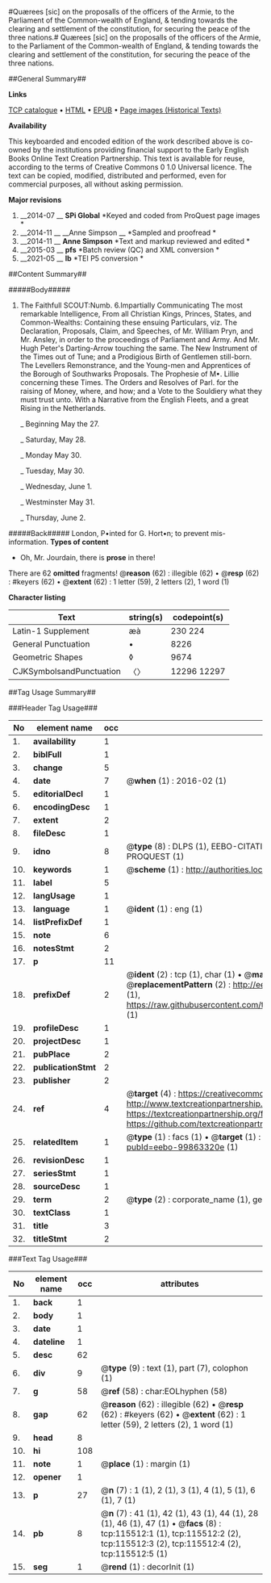 #Quærees [sic] on the proposalls of the officers of the Armie,  to the Parliament of the Common-wealth of England, & tending towards the clearing and settlement of the constitution, for securing the peace of the three nations.#
Quærees [sic] on the proposalls of the officers of the Armie,  to the Parliament of the Common-wealth of England, & tending towards the clearing and settlement of the constitution, for securing the peace of the three nations.

##General Summary##

**Links**

[TCP catalogue](http://www.ota.ox.ac.uk/tcp/)  • 
[HTML](http://tei.it.ox.ac.uk/tcp/Texts-HTML/free/A91/A91592.html)  • 
[EPUB](http://tei.it.ox.ac.uk/tcp/Texts-EPUB/free/A91/A91592.epub) • 
[Page images (Historical Texts)](https://historicaltexts.jisc.ac.uk/eebo-99863320e)

**Availability**

This keyboarded and encoded edition of the work described above is co-owned by the
    institutions providing financial support to the Early English Books Online Text Creation
    Partnership. This text is available for reuse, according to the terms of  Creative Commons 0 1.0 Universal
    licence. The text can be copied, modified, distributed and performed, even for commercial
    purposes, all without asking permission.

**Major revisions**

1. __2014-07 __ __SPi Global__ *Keyed and coded from ProQuest page images *
1. __2014-11 __ __Anne Simpson __ *Sampled and proofread *
1. __2014-11 __ __Anne Simpson__ *Text and markup reviewed and edited *
1. __2015-03 __ __pfs__ *Batch review (QC) and XML conversion *
1. __2021-05 __ __lb__ *TEI P5 conversion *

##Content Summary##

#####Body#####

1. The Faithfull SCOUT:Numb. 6.Impartially Communicating The most remarkable Intelligence, From all Christian Kings, Princes, States, and Common-Wealths: Containing these ensuing Particulars, viz. The Declaration, Proposals, Claim, and Speeches, of Mr. William Pryn, and Mr. Ansley, in order to the proceedings of Parliament and Army. And Mr. Hugh Peter's Darting-Arrow touching the same. The New Instrument of the Times out of Tune; and a Prodigious Birth of Gentlemen still-born. The Levellers Remonstrance, and the Young-men and Apprentices of the Borough of Southwarks Proposals. The Prophesie of M•. Lillie concerning these Times. The Orders and Resolves of Parl. for the raising of Money, where, and how; and a Vote to the Souldiery what they must trust unto. With a Narrative from the English Fleets, and a great Rising in the Netherlands.

    _ Beginning May the 27.

    _ Saturday, May 28.

    _ Monday May 30.

    _ Tuesday, May 30.

    _ Wednesday, June 1.

    _ Westminster May 31.

    _ Thursday, June 2.

#####Back#####
London, P•inted for G. Hort•n; to prevent mis-information.
**Types of content**

  * Oh, Mr. Jourdain, there is **prose** in there!

There are 62 **omitted** fragments! 
 @__reason__ (62) : illegible (62)  •  @__resp__ (62) : #keyers (62)  •  @__extent__ (62) : 1 letter (59), 2 letters (2), 1 word (1)

**Character listing**


|Text|string(s)|codepoint(s)|
|---|---|---|
|Latin-1 Supplement|æà|230 224|
|General Punctuation|•|8226|
|Geometric Shapes|◊|9674|
|CJKSymbolsandPunctuation|〈〉|12296 12297|

##Tag Usage Summary##

###Header Tag Usage###

|No|element name|occ|attributes|
|---|---|---|---|
|1.|__availability__|1||
|2.|__biblFull__|1||
|3.|__change__|5||
|4.|__date__|7| @__when__ (1) : 2016-02 (1)|
|5.|__editorialDecl__|1||
|6.|__encodingDesc__|1||
|7.|__extent__|2||
|8.|__fileDesc__|1||
|9.|__idno__|8| @__type__ (8) : DLPS (1), EEBO-CITATION (1), VID (1), EEBO-PROQUEST (1), STC (3), PROQUEST (1)|
|10.|__keywords__|1| @__scheme__ (1) : http://authorities.loc.gov/ (1)|
|11.|__label__|5||
|12.|__langUsage__|1||
|13.|__language__|1| @__ident__ (1) : eng (1)|
|14.|__listPrefixDef__|1||
|15.|__note__|6||
|16.|__notesStmt__|2||
|17.|__p__|11||
|18.|__prefixDef__|2| @__ident__ (2) : tcp (1), char (1)  •  @__matchPattern__ (2) : ([0-9\-]+):([0-9IVX]+) (1), (.+) (1)  •  @__replacementPattern__ (2) : http://eebo.chadwyck.com/downloadtiff?vid=$1&page=$2 (1), https://raw.githubusercontent.com/textcreationpartnership/Texts/master/tcpchars.xml#$1 (1)|
|19.|__profileDesc__|1||
|20.|__projectDesc__|1||
|21.|__pubPlace__|2||
|22.|__publicationStmt__|2||
|23.|__publisher__|2||
|24.|__ref__|4| @__target__ (4) : https://creativecommons.org/publicdomain/zero/1.0/ (1), http://www.textcreationpartnership.org/docs/. (1), https://textcreationpartnership.org/faq/#faq05 (1), https://github.com/textcreationpartnership (1)|
|25.|__relatedItem__|1| @__type__ (1) : facs (1)  •  @__target__ (1) : https://data.historicaltexts.jisc.ac.uk/view?pubId=eebo-99863320e (1)|
|26.|__revisionDesc__|1||
|27.|__seriesStmt__|1||
|28.|__sourceDesc__|1||
|29.|__term__|2| @__type__ (2) : corporate_name (1), geographic_name (1)|
|30.|__textClass__|1||
|31.|__title__|3||
|32.|__titleStmt__|2||


###Text Tag Usage###

|No|element name|occ|attributes|
|---|---|---|---|
|1.|__back__|1||
|2.|__body__|1||
|3.|__date__|1||
|4.|__dateline__|1||
|5.|__desc__|62||
|6.|__div__|9| @__type__ (9) : text (1), part (7), colophon (1)|
|7.|__g__|58| @__ref__ (58) : char:EOLhyphen (58)|
|8.|__gap__|62| @__reason__ (62) : illegible (62)  •  @__resp__ (62) : #keyers (62)  •  @__extent__ (62) : 1 letter (59), 2 letters (2), 1 word (1)|
|9.|__head__|8||
|10.|__hi__|108||
|11.|__note__|1| @__place__ (1) : margin (1)|
|12.|__opener__|1||
|13.|__p__|27| @__n__ (7) : 1 (1), 2 (1), 3 (1), 4 (1), 5 (1), 6 (1), 7 (1)|
|14.|__pb__|8| @__n__ (7) : 41 (1), 42 (1), 43 (1), 44 (1), 28 (1), 46 (1), 47 (1)  •  @__facs__ (8) : tcp:115512:1 (1), tcp:115512:2 (2), tcp:115512:3 (2), tcp:115512:4 (2), tcp:115512:5 (1)|
|15.|__seg__|1| @__rend__ (1) : decorInit (1)|
